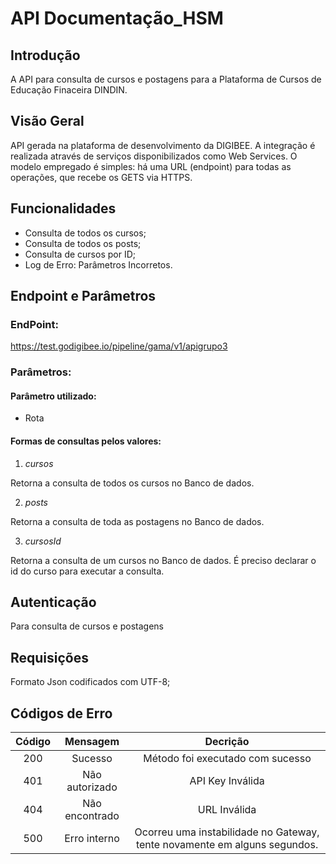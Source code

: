 # API Documentação_HSM

## Introdução
A API para consulta de cursos e postagens para a Plataforma de Cursos de Educação Finaceira DINDIN.

## Visão Geral
API gerada na plataforma de desenvolvimento da DIGIBEE.
A integração é realizada através de serviços disponibilizados como Web Services. O modelo empregado é simples: há uma URL (endpoint) para todas as operações, que recebe os GETS via HTTPS.

## Funcionalidades

* Consulta de todos os cursos;
* Consulta de todos os posts;
* Consulta de cursos por ID;
* Log de Erro: Parâmetros Incorretos.

## Endpoint e Parâmetros

### EndPoint:

<https://test.godigibee.io/pipeline/gama/v1/apigrupo3>

### Parâmetros:

#### Parâmetro utilizado: 
* Rota
#### Formas de consultas pelos valores:

1. _cursos_</br>

Retorna a consulta de todos os cursos no Banco de dados.
 
 2. _posts_</br>

Retorna a consulta de toda as postagens no Banco de dados.
  
 3. _cursosId_</br>

Retorna a consulta de um cursos no Banco de dados. É preciso declarar o id do curso para executar a consulta.

## Autenticação
Para consulta de cursos e postagens

## Requisições

Formato Json codificados com UTF-8;

## Códigos de Erro
Código | Mensagem       |Decrição
:-----:|:--------------:|:------------------------------------:
200    | Sucesso        |Método foi executado com sucesso
401    | Não autorizado |API Key Inválida
404    |Não encontrado  |URL Inválida
500    |Erro interno    |Ocorreu uma instabilidade no Gateway, tente novamente em alguns segundos.


